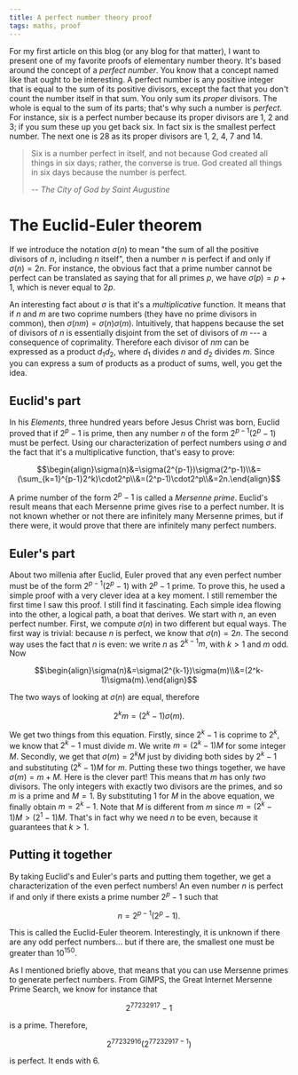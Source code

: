 ```yaml
---
title: A perfect number theory proof
tags: maths, proof
---
```


For my first article on this blog (or any blog for that matter), I want to present one of my favorite proofs of elementary number theory. It's based around the concept of a *perfect number*. You know that a concept named like that ought to be interesting. A perfect number is any positive integer that is equal to the sum of its positive divisors, except the fact that you don't count the number itself in that sum. You only sum its *proper* divisors. The whole is equal to the sum of its parts; that's why such a number is *perfect*. For instance, six is a perfect number because its proper divisors are 1, 2 and 3; if you sum these up you get back six. In fact six is the smallest perfect number. The next one is 28 as its proper divisors are 1, 2, 4, 7 and 14.

> Six is a number perfect in itself, and not because God created all things in six days; rather, the converse is true. God created all things in six days because the number is perfect.
>
> -- <cite>The City of God by Saint Augustine</cite>

# The Euclid-Euler theorem
If we introduce the notation $\sigma(n)$ to mean "the sum of all the positive divisors of $n$, including $n$ itself", then a number $n$ is perfect if and only if $\sigma(n)=2n$. For instance, the obvious fact that a prime number cannot be perfect can be translated as saying that for all primes $p$, we have $\sigma(p)=p+1$, which is never equal to $2p$.

An interesting fact about $\sigma$ is that it's a *multiplicative* function. It means that if $n$ and $m$ are two coprime numbers (they have no prime divisors in common), then $\sigma(nm)=\sigma(n)\sigma(m)$. Intuitively, that happens because the set of divisors of $n$ is essentially disjoint from the set of divisors of $m$ --- a consequence of coprimality. Therefore each divisor of $nm$ can be expressed as a product $d_1d_2$, where $d_1$ divides $n$ and $d_2$ divides $m$. Since you can express a sum of products as a product of sums, well, you get the idea.

## Euclid's part
In his *Elements*, three hundred years before Jesus Christ was born, Euclid proved  that if $2^p-1$ is prime, then any number $n$ of the form $2^{p-1}(2^p-1)$ must be perfect. Using our characterization of perfect numbers using $\sigma$ and the fact that it's a multiplicative function, that's easy to prove:

$$\begin{align}\sigma(n)&=\sigma(2^{p-1})\sigma(2^p-1)\\&=(\sum_{k=1}^{p-1}2^k)\cdot2^p\\&=(2^p-1)\cdot2^p\\&=2n.\end{align}$$

A prime number of the form $2^p-1$ is called a *Mersenne prime*. Euclid's result means that each Mersenne prime gives rise to a perfect number. It is not known whether or not there are infinitely many Mersenne primes, but if there were, it would prove that there are infinitely many perfect numbers.

## Euler's part
About two millenia after Euclid, Euler proved that any even perfect number must be of the form $2^{p-1}(2^p-1)$ with $2^p-1$ prime. To prove this, he used a simple proof with a very clever idea at a key moment. I still remember the first time I saw this proof. I still find it fascinating. Each simple idea flowing into the other, a logical path, a boat that derives. We start with $n$, an even perfect number. First, we compute $\sigma(n)$ in two different but equal ways. The first way is trivial: because $n$ is perfect, we know that $\sigma(n)=2n$. The second way uses the fact that $n$ is even: we write $n$ as $2^{k-1}m$, with $k>1$ and $m$ odd. Now

$$\begin{align}\sigma(n)&=\sigma(2^{k-1})\sigma(m)\\&=(2^k-1)\sigma(m).\end{align}$$

The two ways of looking at $\sigma(n)$ are equal, therefore

$$2^km = (2^k-1)\sigma(m).$$

We get two things from this equation. Firstly, since $2^k-1$ is coprime to $2^k$, we know that $2^k-1$ must divide $m$. We write $m=(2^k-1)M$ for some integer $M$. Secondly, we get that $\sigma(m)=2^kM$ just by dividing both sides by $2^k-1$ and substituting $(2^k-1)M$ for $m$. Putting these two things together, we have $\sigma(m)=m+M$.
Here is the clever part! This means that $m$ has only *two* divisors. The only integers with exactly two divisors are the primes, and so $m$ is a prime and $M=1$. By substituting $1$ for $M$ in the above equation, we finally obtain $m=2^k-1$. Note that $M$ is different from $m$ since $m = (2^k-1)M > (2^1-1)M$. That's in fact why we need $n$ to be even, because it guarantees that $k>1$.

## Putting it together
By taking Euclid's and Euler's parts and putting them together, we get a characterization of the even perfect numbers! An even number $n$ is perfect if and only if there exists a prime number $2^p-1$ such that

$$n = 2^{p-1}(2^p-1).$$

This is called the Euclid-Euler theorem. Interestingly, it is unknown if there are any odd perfect numbers... but if there are, the smallest one must be greater than $10^{150}$.

As I mentioned briefly above, that means that you can use Mersenne primes to generate perfect numbers. From GIMPS, the Great Internet Mersenne Prime Search, we know for instance that

$$2^{77232917}-1$$

is a prime. Therefore,

$$2^{77232916}(2^{77232917-1})$$

is perfect. It ends with 6.

